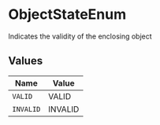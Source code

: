 # ObjectStateEnum

Indicates the validity of the enclosing object


## Values

| Name      | Value     |
| --------- | --------- |
| `VALID`   | VALID     |
| `INVALID` | INVALID   |
